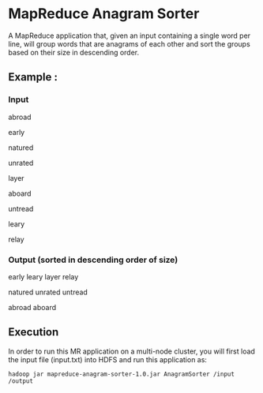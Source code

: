 # MapReduce Anagram Sorter
A MapReduce application that, given an input containing a single word per line, will group words that are anagrams of each other and sort the groups based on their size in descending order.

## Example :

### Input

abroad

early

natured

unrated

layer

aboard

untread

leary

relay


### Output (sorted in descending order of size)

early leary layer relay

natured unrated untread

abroad aboard

## Execution
In order to run this MR application on a multi-node cluster, you will first load the input file (input.txt) into HDFS and run this application as:

`hadoop jar mapreduce-anagram-sorter-1.0.jar AnagramSorter /input /output`
